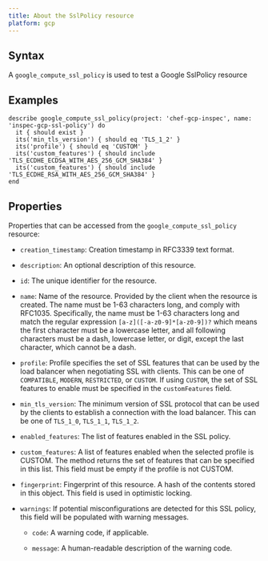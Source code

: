 ```yaml
---
title: About the SslPolicy resource
platform: gcp
---
```



## Syntax
A `google_compute_ssl_policy` is used to test a Google SslPolicy resource

## Examples
```
describe google_compute_ssl_policy(project: 'chef-gcp-inspec', name: 'inspec-gcp-ssl-policy') do
  it { should exist }
  its('min_tls_version') { should eq 'TLS_1_2' }
  its('profile') { should eq 'CUSTOM' }
  its('custom_features') { should include 'TLS_ECDHE_ECDSA_WITH_AES_256_GCM_SHA384' }
  its('custom_features') { should include 'TLS_ECDHE_RSA_WITH_AES_256_GCM_SHA384' }
end
```

## Properties
Properties that can be accessed from the `google_compute_ssl_policy` resource:

  * `creation_timestamp`: Creation timestamp in RFC3339 text format.

  * `description`: An optional description of this resource.

  * `id`: The unique identifier for the resource.

  * `name`: Name of the resource. Provided by the client when the resource is created. The name must be 1-63 characters long, and comply with RFC1035. Specifically, the name must be 1-63 characters long and match the regular expression `[a-z]([-a-z0-9]*[a-z0-9])?` which means the first character must be a lowercase letter, and all following characters must be a dash, lowercase letter, or digit, except the last character, which cannot be a dash.

  * `profile`: Profile specifies the set of SSL features that can be used by the load balancer when negotiating SSL with clients. This can be one of `COMPATIBLE`, `MODERN`, `RESTRICTED`, or `CUSTOM`. If using `CUSTOM`, the set of SSL features to enable must be specified in the `customFeatures` field.

  * `min_tls_version`: The minimum version of SSL protocol that can be used by the clients to establish a connection with the load balancer. This can be one of `TLS_1_0`, `TLS_1_1`, `TLS_1_2`.

  * `enabled_features`: The list of features enabled in the SSL policy.

  * `custom_features`: A list of features enabled when the selected profile is CUSTOM. The method returns the set of features that can be specified in this list. This field must be empty if the profile is not CUSTOM.

  * `fingerprint`: Fingerprint of this resource. A hash of the contents stored in this object. This field is used in optimistic locking.

  * `warnings`: If potential misconfigurations are detected for this SSL policy, this field will be populated with warning messages.

    * `code`: A warning code, if applicable.

    * `message`: A human-readable description of the warning code.
